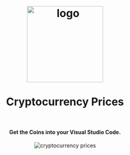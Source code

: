 
<h1 align="center">
  <br>
    <img src="https://raw.githubusercontent.com/iganbold/vscode-coins/master/assets/icon.png" alt="logo" width="200">
  <br><br>
  Cryptocurrency Prices
  <br>
  <br>
</h1>

<h4 align="center">Get the Coins into your Visual Studio Code.</h4>

<p align="center">
    <img src="https://media.giphy.com/media/zIy45c5rusIbzRA4X0/giphy.gif" alt="cryptocurrency prices">
</p>
